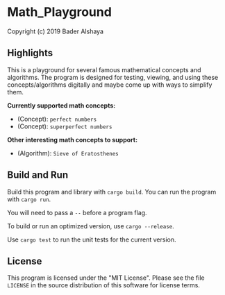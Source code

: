 # Math_Playground

Copyright (c) 2019 Bader Alshaya




## Highlights

This is a playground for several famous mathematical concepts and algorithms. The program is designed for testing, viewing, and using these concepts/algorithms digitally and maybe come up with ways to simplify them.

**Currently supported math concepts:**
- (Concept): `perfect numbers`
- (Concept): `superperfect numbers`

**Other interesting math concepts to support:**
- (Algorithm): `Sieve of Eratosthenes`




## Build and Run

Build this program and library with `cargo build`. You can
run the program with `cargo run`.

You will need to pass a
`--` before a program flag.

To build or run an optimized version, use `cargo --release`.

Use `cargo test` to run the unit tests for the current version.




## License

This program is licensed under the "MIT License". Please
see the file `LICENSE` in the source distribution of this
software for license terms.
